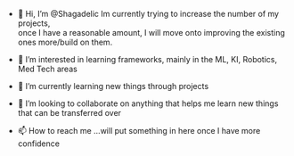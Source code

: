 - 👋 Hi, I’m @Shagadelic
  Im currently trying to increase the number of my projects,  
  once I have a reasonable amount, I will move onto improving the existing ones more/build on them.

- 👀 I’m interested in learning frameworks, mainly in the ML, KI, Robotics, Med Tech areas
- 🌱 I’m currently learning new things through projects
- 💞️ I’m looking to collaborate on anything that helps me learn new things that can be transferred over
- 📫 How to reach me ...will put something in here once I have more confidence

<!---
Shagadelic/Shagadelic is a ✨ special ✨ repository because its `README.md` (this file) appears on your GitHub profile.
You can click the Preview link to take a look at your changes.
--->
